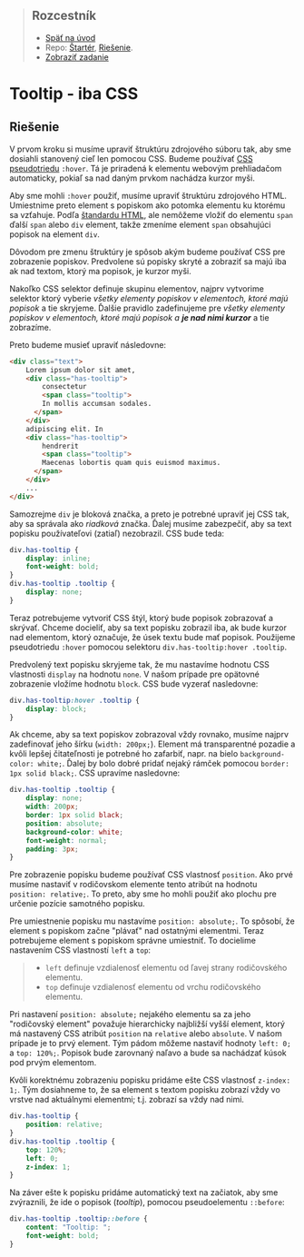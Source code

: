 <div class="hidden">

> ## Rozcestník
> - [Späť na úvod](../../README.md)
> - Repo: [Štartér](/../../tree/main/css/tooltip), [Riešenie](/../../tree/solution/css/tooltip).
> - [Zobraziť zadanie](zadanie.md)

# Tooltip - iba CSS

</div>

## Riešenie

V prvom kroku si musíme upraviť štruktúru zdrojového súboru tak, aby sme dosiahli stanovený cieľ len pomocou CSS. Budeme používať [CSS pseudotriedu](https://www.w3schools.com/css/css_pseudo_classes.asp) `:hover`. Tá je priradená k elementu webovým prehliadačom automaticky, pokiaľ sa nad daným prvkom nachádza kurzor myši. 

Aby sme mohli `:hover` použiť, musíme upraviť štruktúru zdrojového HTML. Umiestnime preto element s popiskom ako potomka elementu ku ktorému sa vzťahuje. Podľa [štandardu HTML](https://html.spec.whatwg.org/multipage/text-level-semantics.html#the-span-element), ale nemôžeme vložiť do elementu `span` ďalší `span` alebo `div` element, takže zmeníme element `span` obsahujúci popisok na element `div`.

Dôvodom pre zmenu štruktúry je spôsob akým budeme používať CSS pre zobrazenie popiskov. Predvolene sú popisky skryté a zobraziť sa majú iba ak nad textom, ktorý ma popisok, je kurzor myši. 

Nakoľko CSS selektor definuje skupinu elementov, najprv vytvorime selektor ktorý vyberie _všetky elementy popiskov v elementoch, ktoré majú popisok_ a tie skryjeme. Ďalšie pravidlo zadefinujeme pre _všetky elementy popiskov v elementoch, ktoré majú popisok a __je nad nimi kurzor___ a tie zobrazíme.

Preto budeme musieť upraviť následovne:

```HTML
<div class="text">
    Lorem ipsum dolor sit amet,
    <div class="has-tooltip">
        consectetur
        <span class="tooltip">
        In mollis accumsan sodales.
      </span>
    </div>
    adipiscing elit. In
    <div class="has-tooltip">
        hendrerit
        <span class="tooltip">
        Maecenas lobortis quam quis euismod maximus.
      </span>
    </div>
    ... 
</div>
```

Samozrejme `div` je bloková značka, a preto je potrebné upraviť jej CSS tak, aby sa správala ako *riadková* značka. Ďalej musíme zabezpečiť, aby sa text popisku používateľovi (zatiaľ) nezobrazil. CSS bude teda:

```css
div.has-tooltip {
    display: inline;
    font-weight: bold;
}
div.has-tooltip .tooltip {
    display: none;
}
```

Teraz potrebujeme vytvoriť CSS štýl, ktorý bude popisok zobrazovať a skrývať. Chceme docieliť, aby sa text popisku zobrazil iba, ak bude kurzor nad elementom, ktorý označuje, že úsek textu bude mať popisok. Použijeme pseudotriedu `:hover` pomocou selektoru `div.has-tooltip:hover .tooltip`.

Predvolený text popisku skryjeme tak, že mu nastavíme hodnotu CSS vlastnosti `display` na hodnotu `none`. V našom prípade pre opätovné zobrazenie vložíme hodnotu `block`. CSS bude vyzerať nasledovne:

```css
div.has-tooltip:hover .tooltip {
    display: block;
}
```

Ak chceme, aby sa text popiskov zobrazoval vždy rovnako, musíme najprv zadefinovať jeho šírku (`width: 200px;`). Element má transparentné pozadie a kvôli lepšej čitateľnosti je potrebné ho zafarbiť, napr. na bielo `background-color: white;`. Ďalej by bolo dobré pridať nejaký rámček pomocou `border: 1px solid black;`. CSS upravíme nasledovne:

```css
div.has-tooltip .tooltip {
    display: none;
    width: 200px;
    border: 1px solid black;
    position: absolute;
    background-color: white;
    font-weight: normal;
    padding: 3px;
}
```

Pre zobrazenie popisku budeme používať CSS vlastnosť `position`. Ako prvé musíme nastaviť v rodičovskom elemente tento atribút na hodnotu `position: relative;`. To preto, aby sme ho mohli použiť ako plochu pre určenie pozície samotného popisku.

Pre umiestnenie popisku mu nastavíme `position: absolute;`. To spôsobí, že element s popiskom začne "plávať" nad ostatnými elementmi. Teraz potrebujeme element s popiskom správne umiestniť. To docielime nastavením CSS vlastností `left` a `top`:

>- `left` definuje vzdialenosť elementu od ľavej strany rodičovského elementu. 
>- `top` definuje vzdialenosť elementu od vrchu rodičovského elementu.

Pri nastavení `position: absolute;` nejakého elementu sa za jeho "rodičovský element" považuje hierarchicky najbližší vyšší element, ktorý má nastavený CSS atribút `position` na `relative` alebo `absolute`. V našom prípade je to prvý element. Tým pádom môžeme nastaviť hodnoty `left: 0;` a `top: 120%;`. Popisok bude zarovnaný naľavo a bude sa nachádzať kúsok pod prvým elementom.

Kvôli korektnému zobrazeniu popisku pridáme ešte CSS vlastnosť `z-index: 1;`. Tým dosiahneme to, že sa element s textom popisku zobrazí vždy vo vrstve nad aktuálnymi elementmi; t.j. zobrazí sa vždy nad nimi.

```css
div.has-tooltip {
    position: relative;
}
div.has-tooltip .tooltip {
    top: 120%;
    left: 0;
    z-index: 1;
}
```

Na záver ešte k popisku pridáme automatický text na začiatok, aby sme zvýraznili, že ide o popisok (*tooltip*), pomocou pseudoelementu `::before`:

```css
div.has-tooltip .tooltip::before {     
    content: "Tooltip: ";
    font-weight: bold;
}
```